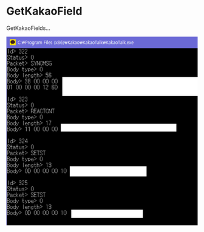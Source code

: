 # GetKakaoField


GetKakaoFields...

![Imgur](https://raw.githubusercontent.com/jujinesy/storycraft_GetKakaoField/packet/image.png)

